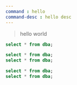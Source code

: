 ```yaml
---
command : hello
command-desc : hello desc
---
```


>hello world


```sql
select * from dba;

select * from dba;
select * from dba;

select * from dba;
select * from dba;
```